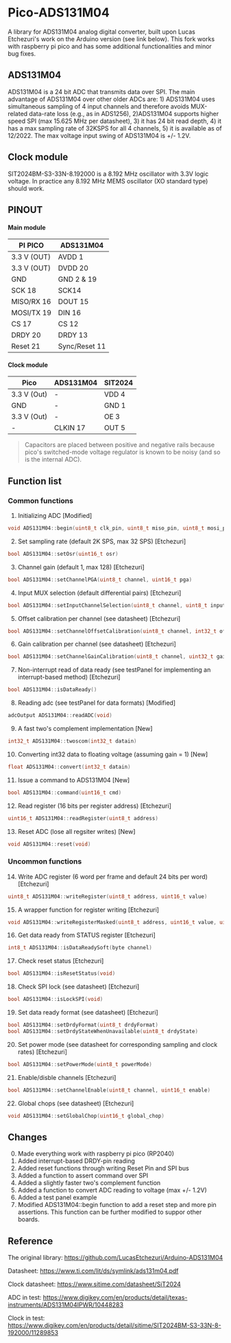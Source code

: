 # Pico-ADS131M04

A library for ADS131M04 analog digital converter, built upon Lucas Etchezuri's work on the Arduino version (see link below). This fork works with raspberry pi pico and has some additional functionalities and minor bug fixes. 

## ADS131M04
ADS131M04 is a 24 bit ADC that transmits data over SPI. The main advantage of ADS131M04 over other older ADCs are: 1) ADS131M04 uses simultaneous sampling of 4 input channels and therefore avoids MUX-related data-rate loss (e.g., as in ADS1256), 2)ADS131M04 supports higher speed SPI (max 15.625 MHz per datasheet), 3) it has 24 bit read depth, 4) it has a max sampling rate of 32KSPS for all 4 channels, 5) it is available as of 12/2022. The max voltage input swing of ADS131M04 is +/- 1.2V.

## Clock module
SIT2024BM-S3-33N-8.192000 is a 8.192 MHz oscillator with 3.3V logic voltage. In practice any 8.192 MHz MEMS oscillator (XO standard type) should work.

## PINOUT
#### Main module
| PI PICO  | ADS131M04 | 
| ------------- | ------------- |
| 3.3 V (OUT) | AVDD 1 |
| 3.3 V (OUT) | DVDD 20 |
| GND | GND 2 & 19 |
| SCK 18 | SCK14 |
| MISO/RX 16 | DOUT 15 |
| MOSI/TX 19 | DIN 16 |
| CS 17 | CS 12 |
| DRDY 20 | DRDY 13 |
| Reset 21 | Sync/Reset 11 |

#### Clock module
| Pico | ADS131M04 | SIT2024 |
| ------------- | ------------- | ------------- |
| 3.3 V (Out) | - | VDD 4 |
| GND | - | GND 1 |
| 3.3 V (Out) | - | OE 3 |
| - | CLKIN 17 | OUT 5 |

> Capacitors are placed between positive and negative rails because pico's switched-mode voltage regulator is known to be noisy (and so is the internal ADC). 

## Function list
### Common functions
1. Initializing ADC [Modified]
```C
void ADS131M04::begin(uint8_t clk_pin, uint8_t miso_pin, uint8_t mosi_pin, uint8_t cs_pin, uint8_t drdy_pin, uint8_t reset_pin)
```

2. Set sampling rate (default 2K SPS, max 32 SPS) [Etchezuri]
```C
bool ADS131M04::setOsr(uint16_t osr)
```

3. Channel gain (default 1, max 128) [Etchezuri]
```C
bool ADS131M04::setChannelPGA(uint8_t channel, uint16_t pga)
```

4. Input MUX selection (default differential pairs) [Etchezuri]
```C
bool ADS131M04::setInputChannelSelection(uint8_t channel, uint8_t input)
```

5. Offset calibration per channel (see datasheet) [Etchezuri]
```C
bool ADS131M04::setChannelOffsetCalibration(uint8_t channel, int32_t offset)
```

6. Gain calibration per channel (see datasheet) [Etchezuri]
```C
bool ADS131M04::setChannelGainCalibration(uint8_t channel, uint32_t gain)
```

7. Non-interrupt read of data ready (see testPanel for implementing an interrupt-based method) [Etchezuri]
```C
bool ADS131M04::isDataReady()
```

8. Reading adc (see testPanel for data formats) [Modified]
```C
adcOutput ADS131M04::readADC(void)
```

9. A fast two's complement implementation [New]
```C
int32_t ADS131M04::twoscom(int32_t datain)
```

10. Converting int32 data to floating voltage (assuming gain = 1) [New]
```C
float ADS131M04::convert(int32_t datain)
```

11. Issue a command to ADS131M04 [New]
```C
bool ADS131M04::command(uint16_t cmd)
```

12. Read register (16 bits per register address) [Etchezuri]
```C
uint16_t ADS131M04::readRegister(uint8_t address)
```

13. Reset ADC (lose all regsiter writes) [New]
```C
void ADS131M04::reset(void)
```

### Uncommon functions
14. Write ADC register (6 word per frame and default 24 bits per word) [Etchezuri]
```C
uint8_t ADS131M04::writeRegister(uint8_t address, uint16_t value)
```

15. A wrapper function for register writing [Etchezuri]
```C
void ADS131M04::writeRegisterMasked(uint8_t address, uint16_t value, uint16_t mask)
```

16. Get data ready from STATUS register [Etchezuri]
```C
int8_t ADS131M04::isDataReadySoft(byte channel)
```

17. Check reset status [Etchezuri]
```C
bool ADS131M04::isResetStatus(void)
```

18. Check SPI lock (see datasheet) [Etchezuri]
```C
bool ADS131M04::isLockSPI(void)
```
      
19. Set data ready format (see datasheet) [Etchezuri]
```C
bool ADS131M04::setDrdyFormat(uint8_t drdyFormat)
bool ADS131M04::setDrdyStateWhenUnavailable(uint8_t drdyState)
```

20. Set power mode (see datasheet for corresponding sampling and clock rates) [Etchezuri]
```C
bool ADS131M04::setPowerMode(uint8_t powerMode)
```

21. Enable/disble channels [Etchezuri]
```C
bool ADS131M04::setChannelEnable(uint8_t channel, uint16_t enable)
```

22. Global chops (see datasheet) [Etchezuri]
```C
void ADS131M04::setGlobalChop(uint16_t global_chop)
```

## Changes
0. Made everything work with raspberry pi pico (RP2040)
1. Added interrupt-based DRDY-pin reading
2. Added reset functions through writing Reset Pin and SPI bus
3. Added a function to assert command over SPI
4. Added a slightly faster two's complement function
5. Added a function to convert ADC reading to voltage (max +/- 1.2V)
6. Added a test panel example
7. Modified ADS131M04::begin function to add a reset step and more pin assertions. This function can be further modified to suppor other boards.

## Reference

The original library: https://github.com/LucasEtchezuri/Arduino-ADS131M04

Datasheet: https://www.ti.com/lit/ds/symlink/ads131m04.pdf

Clock datasheet: https://www.sitime.com/datasheet/SiT2024

ADC in test: https://www.digikey.com/en/products/detail/texas-instruments/ADS131M04IPWR/10448283

Clock in test: https://www.digikey.com/en/products/detail/sitime/SIT2024BM-S3-33N-8-192000/11289853
